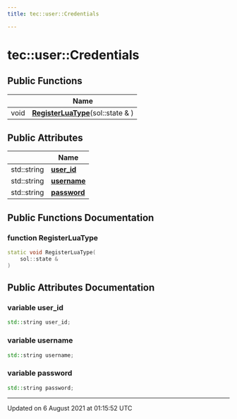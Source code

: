 ```yaml
---
title: tec::user::Credentials

---
```


# tec::user::Credentials





## Public Functions

|                | Name           |
| -------------- | -------------- |
| void | **[RegisterLuaType](/engine/Classes/structtec_1_1user_1_1_credentials/#function-registerluatype)**(sol::state & ) |

## Public Attributes

|                | Name           |
| -------------- | -------------- |
| std::string | **[user_id](/engine/Classes/structtec_1_1user_1_1_credentials/#variable-user_id)**  |
| std::string | **[username](/engine/Classes/structtec_1_1user_1_1_credentials/#variable-username)**  |
| std::string | **[password](/engine/Classes/structtec_1_1user_1_1_credentials/#variable-password)**  |

## Public Functions Documentation

### function RegisterLuaType

```cpp
static void RegisterLuaType(
    sol::state & 
)
```


## Public Attributes Documentation

### variable user_id

```cpp
std::string user_id;
```


### variable username

```cpp
std::string username;
```


### variable password

```cpp
std::string password;
```


-------------------------------

Updated on  6 August 2021 at 01:15:52 UTC